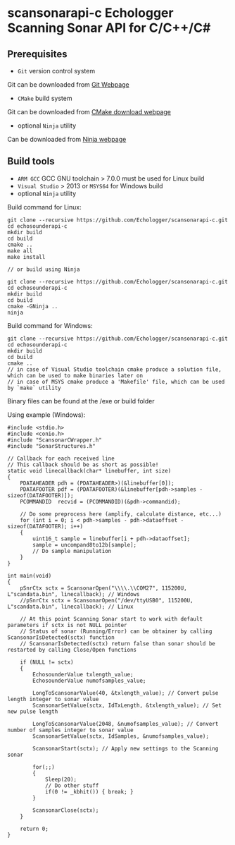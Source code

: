 # scansonarapi-c Echologger Scanning Sonar API for C/C++/C\#

## Prerequisites

- `Git` version control system

Git can be downloaded from [Git Webpage](https://git-scm.com/downloads)

- `CMake` build system

Git can be downloaded from [CMake download webpage](https://cmake.org/download/)

- optional `Ninja` utility

Can be downloaded from [Ninja webpage](https://ninja-build.org/)

## Build tools

- `ARM GCC` GCC GNU toolchain > 7.0.0 must be used for Linux build
- `Visual Studio` > 2013 or `MSYS64` for Windows build
- optional `Ninja` utility

Build command for Linux:

    git clone --recursive https://github.com/Echologger/scansonarapi-c.git
    cd echosounderapi-c
    mkdir build
    cd build
    cmake ..
    make all
    make install

    // or build using Ninja
    
    git clone --recursive https://github.com/Echologger/scansonarapi-c.git
    cd echosounderapi-c
    mkdir build
    cd build
    cmake -GNinja ..
    ninja    

Build command for Windows:

    git clone --recursive https://github.com/Echologger/scansonarapi-c.git
    cd echosounderapi-c
    mkdir build
    cd build
    cmake ..
    // in case of Visual Studio toolchain cmake produce a solution file, which can be used to make binaries later on
    // in case of MSYS cmake produce a 'Makefile' file, which can be used by `make` utility

Binary files can be found at the /exe or build folder

Using example (Windows):

    #include <stdio.h>
    #include <conio.h>
    #include "ScansonarCWrapper.h"
    #include "SonarStructures.h"

    // Callback for each received line
    // This callback should be as short as possible!
    static void linecallback(char* linebuffer, int size)
    {
        PDATAHEADER pdh = (PDATAHEADER>)(&linebuffer[0]);
        PDATAFOOTER pdf = (PDATAFOOTER)(&linebuffer[pdh->samples - sizeof(DATAFOOTER)]);
        PCOMMANDID  recvid = (PCOMMANDID)(&pdh->commandid);

        // Do some preprocess here (amplify, calculate distance, etc...)
        for (int i = 0; i < pdh->samples - pdh->dataoffset - sizeof(DATAFOOTER); i++)
        {
            uint16_t sample = linebuffer[i + pdh->dataoffset];
            sample = uncompand8to12b[sample];
            // Do sample manipulation
        }
    }

    int main(void)
    {
        pSnrCtx sctx = ScansonarOpen("\\\\.\\COM27", 115200U, L"scandata.bin", linecallback); // Windows
        //pSnrCtx sctx = ScansonarOpen("/dev/ttyUSB0", 115200U, L"scandata.bin", linecallback); // Linux

        // At this point Scanning Sonar start to work with default parameters if sctx is not NULL pointer
        // Status of sonar (Running/Error) can be obtainer by calling ScansonarIsDetected(sctx) function
        // ScansonarIsDetected(sctx) return false than sonar should be restarted by calling Close/Open functions
        
        if (NULL != sctx)
        {
            EchosounderValue txlength_value;
            EchosounderValue numofsamples_value;

            LongToScansonarValue(40, &txlength_value); // Convert pulse length integer to sonar value
            ScansonarSetValue(sctx, IdTxLength, &txlength_value); // Set new pulse length

            LongToScansonarValue(2048, &numofsamples_value); // Convert number of samples integer to sonar value
            ScansonarSetValue(sctx, IdSamples, &numofsamples_value);

            ScansonarStart(sctx); // Apply new settings to the Scanning sonar

            for(;;)
            {
                Sleep(20);
                // Do other stuff
                if(0 != _kbhit()) { break; }
            }

            ScansonarClose(sctx);
        }

        return 0;
    }
